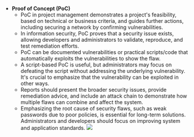 - **Proof of Concept (PoC)**
    - PoC in project management demonstrates a project's feasibility, based on technical or business criteria, and guides further actions, including securing a network by confirming vulnerabilities.
    - In information security, PoC proves that a security issue exists, allowing developers and administrators to validate, reproduce, and test remediation efforts.
    - PoC can be documented vulnerabilities or practical scripts/code that automatically exploits the vulnerabilities to show the flaw.
    - A script-based PoC is useful, but administrators may focus on defeating the script without addressing the underlying vulnerability. It's crucial to emphasize that the vulnerability can be exploited in other ways.
    - Reports should present the broader security issues, provide remediation advice, and include an attack chain to demonstrate how multiple flaws can combine and affect the system.
    - Emphasizing the root cause of security flaws, such as weak passwords due to poor policies, is essential for long-term solutions. Administrators and developers should focus on improving system and application standards.
![](https://academy.hackthebox.com/storage/modules/90/0-PT-Process-POC.png)